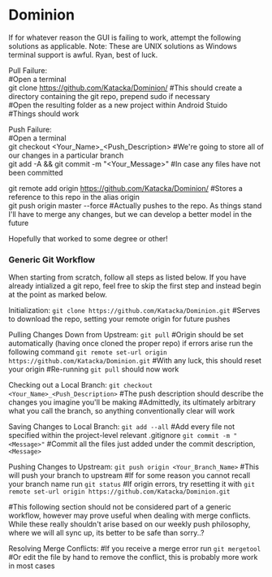 # Dominion

If for whatever reason the GUI is failing to work, attempt the following solutions as applicable.
Note: These are UNIX solutions as Windows terminal support is awful. Ryan, best of luck.

Pull Failure: <br />
  #Open a terminal  <br />
  git clone https://github.com/Katacka/Dominion/ #This should create a directory containing the git repo, prepend sudo if necessary <br />
  #Open the resulting folder as a new project within Android Stuido <br />
  #Things should work <br />
  
Push Failure: <br />
  #Open a terminal <br />
  git checkout <Your_Name>\_<Push_Description> #We're going to store all of our changes in a particular branch <br />
  git add -A && git commit -m "<Your_Message>" #In case any files have not been committed <br />
  
  git remote add origin https://github.com/Katacka/Dominion/ #Stores a reference to this repo in the alias origin <br />
  git push origin master --force #Actually pushes to the repo. As things stand I'll have to merge any changes, but we can develop    a better model in the future <br />
  
  Hopefully that worked to some degree or other! <br />
  
  
### Generic Git Workflow

When starting from scratch, follow all steps as listed below. If you have already intialized a git repo, feel free to skip the first step and instead begin at the point as marked below.

Initialization:
  `git clone https://github.com/Katacka/Dominion.git` #Serves to download the repo, setting your remote origin for future pushes

Pulling Changes Down from Upstream:
  `git pull` #Origin should be set automatically (having once cloned the proper repo) if errors arise run the following command
  `git remote set-url origin https://github.com/Katacka/Dominion.git` #With any luck, this should reset your origin
  #Re-running `git pull` should now work

Checking out a Local Branch:
  `git checkout <Your_Name>_<Push_Description>` #The push description should describe the changes you imagine you'll be making
  #Admittedly, its ultimately arbitrary what you call the branch, so anything conventionally clear will work

Saving Changes to Local Branch:
  `git add --all` #Add every file not specified within the project-level relevant .gitignore
  `git commit -m "<Message>"` #Commit all the files just added under the commit description, `<Message>`
  
Pushing Changes to Upstream:
  `git push origin <Your_Branch_Name>` #This will push your branch to upstream
  #If for some reason you cannot recall your branch name run `git status`
  #If origin errors, try resetting it with `git remote set-url origin https://github.com/Katacka/Dominion.git`
  
#This following section should not be considered part of a generic workflow, however may prove useful when dealing with merge conflicts. While these really shouldn't arise based on our weekly push philosophy, where we will all sync up, its better to be safe than sorry..?

Resolving Merge Conflicts:
  #If you receive a merge error run `git mergetool`
  #Or edit the file by hand to remove the conflict, this is probably more work in most cases
  
